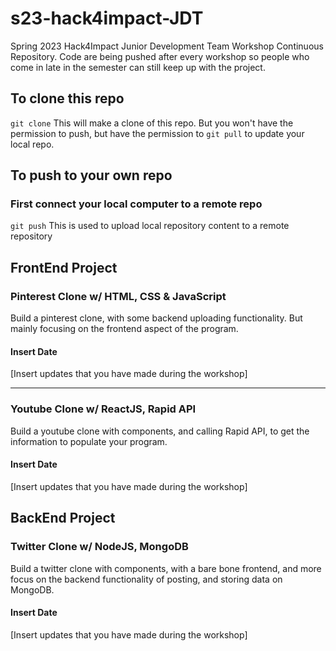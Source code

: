 # s23-hack4impact-JDT
Spring 2023 Hack4Impact Junior Development Team Workshop Continuous Repository. Code are being pushed after every workshop so people who come in late in the semester can still keep up with the project.

## To clone this repo
`git clone` 
This will make a clone of this repo. But you won't have the permission to push, but have the permission to `git pull` to update your local repo.

## To push to your own repo
### First connect your local computer to a remote repo
`git push`
This is used to upload local repository content to a remote repository

## FrontEnd Project
### Pinterest Clone w/ HTML, CSS & JavaScript
Build a pinterest clone, with some backend uploading functionality. But mainly focusing on the frontend aspect of the program.
#### Insert Date
[Insert updates that you have made during the workshop]
<hr>

### Youtube Clone w/ ReactJS, Rapid API
Build a youtube clone with components, and calling Rapid API, to get the information to populate your program.
#### Insert Date
[Insert updates that you have made during the workshop]

## BackEnd Project
### Twitter Clone w/ NodeJS, MongoDB
Build a twitter clone with components, with a bare bone frontend, and more focus on the backend functionality of posting, and storing data on MongoDB.

#### Insert Date
[Insert updates that you have made during the workshop]

